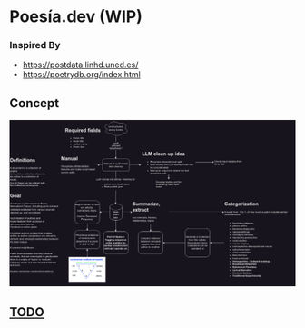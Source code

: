 # Poesía.dev (WIP)

### Inspired By

-   https://postdata.linhd.uned.es/
-   https://poetrydb.org/index.html

## Concept

![](Concepto.png)

## [TODO](TODO.md)
